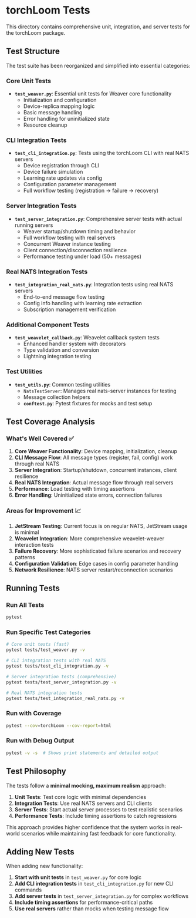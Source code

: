 # torchLoom Tests

This directory contains comprehensive unit, integration, and server tests for the torchLoom package.

## Test Structure

The test suite has been reorganized and simplified into essential categories:

### Core Unit Tests
- **`test_weaver.py`**: Essential unit tests for Weaver core functionality
  - Initialization and configuration
  - Device-replica mapping logic
  - Basic message handling
  - Error handling for uninitialized state
  - Resource cleanup

### CLI Integration Tests
- **`test_cli_integration.py`**: Tests using the torchLoom CLI with real NATS servers
  - Device registration through CLI
  - Device failure simulation
  - Learning rate updates via config
  - Configuration parameter management
  - Full workflow testing (registration → failure → recovery)

### Server Integration Tests  
- **`test_server_integration.py`**: Comprehensive server tests with actual running servers
  - Weaver startup/shutdown timing and behavior
  - Full workflow testing with real servers
  - Concurrent Weaver instance testing
  - Client connection/disconnection resilience
  - Performance testing under load (50+ messages)

### Real NATS Integration Tests
- **`test_integration_real_nats.py`**: Integration tests using real NATS servers
  - End-to-end message flow testing
  - Config info handling with learning rate extraction
  - Subscription management verification

### Additional Component Tests
- **`test_weavelet_callback.py`**: Weavelet callback system tests
  - Enhanced handler system with decorators
  - Type validation and conversion
  - Lightning integration testing

### Test Utilities
- **`test_utils.py`**: Common testing utilities
  - `NatsTestServer`: Manages real nats-server instances for testing
  - Message collection helpers
  - **`conftest.py`**: Pytest fixtures for mocks and test setup

## Test Coverage Analysis

### What's Well Covered ✅
1. **Core Weaver Functionality**: Device mapping, initialization, cleanup
2. **CLI Message Flow**: All message types (register, fail, config) work through real NATS
3. **Server Integration**: Startup/shutdown, concurrent instances, client resilience
4. **Real NATS Integration**: Actual message flow through real servers
5. **Performance**: Load testing with timing assertions
6. **Error Handling**: Uninitialized state errors, connection failures

### Areas for Improvement 📈
1. **JetStream Testing**: Current focus is on regular NATS, JetStream usage is minimal
2. **Weavelet Integration**: More comprehensive weavelet-weaver interaction tests
3. **Failure Recovery**: More sophisticated failure scenarios and recovery patterns
4. **Configuration Validation**: Edge cases in config parameter handling
5. **Network Resilience**: NATS server restart/reconnection scenarios

## Running Tests

### Run All Tests
```bash
pytest
```

### Run Specific Test Categories
```bash
# Core unit tests (fast)
pytest tests/test_weaver.py -v

# CLI integration tests with real NATS
pytest tests/test_cli_integration.py -v

# Server integration tests (comprehensive)
pytest tests/test_server_integration.py -v

# Real NATS integration tests
pytest tests/test_integration_real_nats.py -v
```

### Run with Coverage
```bash
pytest --cov=torchLoom --cov-report=html
```

### Run with Debug Output
```bash
pytest -v -s  # Shows print statements and detailed output
```

## Test Philosophy

The tests follow a **minimal mocking, maximum realism** approach:

1. **Unit Tests**: Test core logic with minimal dependencies
2. **Integration Tests**: Use real NATS servers and CLI clients
3. **Server Tests**: Start actual server processes to test realistic scenarios
4. **Performance Tests**: Include timing assertions to catch regressions

This approach provides higher confidence that the system works in real-world scenarios while maintaining fast feedback for core functionality.

## Adding New Tests

When adding new functionality:

1. **Start with unit tests** in `test_weaver.py` for core logic
2. **Add CLI integration tests** in `test_cli_integration.py` for new CLI commands
3. **Add server tests** in `test_server_integration.py` for complex workflows
4. **Include timing assertions** for performance-critical paths
5. **Use real servers** rather than mocks when testing message flow 